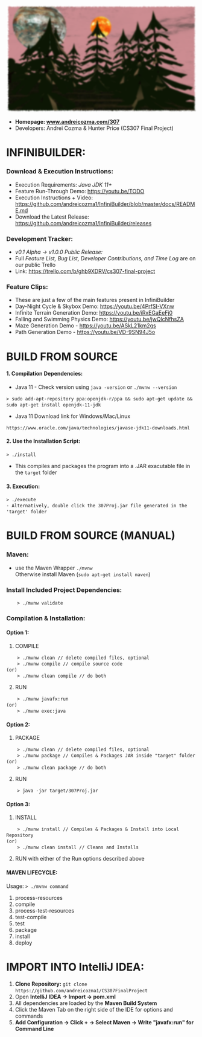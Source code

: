 ![Game Screen Shot](/docs/img.png)

- **Homepage: www.andreicozma.com/307**
- Developers: Andrei Cozma & Hunter Price  (CS307 Final Project)   
# INFINIBUILDER:
### Download & Execution Instructions:
- Execution Requirements: *Java JDK 11+*
- Feature Run-Through Demo: https://youtu.be/TODO
- Execution Instructions + Video: https://github.com/andreicozma1/InfiniBuilder/blob/master/docs/README.md
- Download the Latest Release: https://github.com/andreicozma1/InfiniBuilder/releases  
### Development Tracker:
- *v0.1 Alpha -> v1.0.0 Public Release:*
- Full *Feature List, Bug List, Developer Contributions, and Time Log* are on our public Trello
- Link: https://trello.com/b/ghb9XDRV/cs307-final-project  
### Feature Clips:
- These are just a few of the main features present in InfiniBuilder
- Day-Night Cycle & Skybox Demo: https://youtu.be/4PrfSI-VXnw   
- Infinite Terrain Generation Demo: https://youtu.be/iRxEGaEeFj0   
- Falling and Swimming Physics Demo: https://youtu.be/jwQlcNfhsZA   
- Maze Generation Demo - https://youtu.be/ASkL21km2gs   
- Path Generation Demo - https://youtu.be/VD-9SN94J5o

# **BUILD FROM SOURCE**
#### 1. Compilation Dependencies:
- Java 11 - Check version using `java -version` or `./mvnw --version`
```
> sudo add-apt-repository ppa:openjdk-r/ppa && sudo apt-get update && sudo apt-get install openjdk-11-jdk
```
- Java 11 Download link for Windows/Mac/Linux
```
https://www.oracle.com/java/technologies/javase-jdk11-downloads.html
```
#### 2. Use the Installation Script:
```
> ./install
```
- This compiles and packages the program into a .JAR exacutable file in the `target` folder

#### 3. Execution:
```
> ./execute
- Alternatively, double click the 307Proj.jar file generated in the 'target' folder
```

# **BUILD FROM SOURCE (MANUAL)**
### Maven:
- use the Maven Wrapper `./mvnw`  
Otherwise install Maven (```sudo apt-get install maven```)

### Install Included Project Dependencies:   
```
	> ./mvnw validate
```

### Compilation & Installation:  

#### Option 1:  
1. COMPILE  
```
	> ./mvnw clean // delete compiled files, optional  
	> ./mvnw compile // compile source code  
(or)  
	> ./mvnw clean compile // do both  
```
2. RUN 
```
	> ./mvnw javafx:run  
(or)  
	> ./mvnw exec:java  
```
#### Option 2:  
1. PACKAGE  
```
	> ./mvnw clean // delete compiled files, optional  
	> ./mvnw package // Compiles & Packages JAR inside "target" folder  
(or)  
	> ./mvnw clean package // do both  
```
2. RUN  
```
	> java -jar target/307Proj.jar  
```
#### Option 3:  
1. INSTALL  
```
	> ./mvnw install // Compiles & Packages & Install into Local Repository  
(or)  
	> ./mvnw clean install // Cleans and Installs  
```
2. RUN with either of the Run options described above  

#### MAVEN LIFECYCLE:  
Usage: `> ./mvnw command`  
1. process-resources
2. compile
3. process-test-resources
4. test-compile
5. test
6. package
7. install
8. deploy

# IMPORT INTO IntelliJ IDEA:  
1. **Clone Repository:** `git clone https://github.com/andreicozma1/CS307FinalProject`  
2. Open **IntelliJ IDEA -> Import -> pom.xml**  
3. All dependencies are loaded by the **Maven Build System**  
4. Click the Maven Tab on the right side of the IDE for options and commands  
5. **Add Configuration -> Click + -> Select Maven -> Write "javafx:run" for Command Line**   

